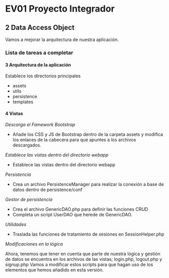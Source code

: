 # EV01 Proyecto Integrador
## 2 Data Access Object
Vamos a mejorar la arquitectura de nuestra aplicación.

### Lista de tareas a completar

#### 3 Arquitectura de la aplicación
Establece los directorios principales
* assets
* utils
* persistence
* templates

#### 4 Vistas
*Descarga el Famework Bootstrap*

- Añade los CSS y JS de Bootstrap dentro de la carpeta assets y modifica los enlaces de la cabecera para que apuntes a los archivos descargados.


*Establece las vistas dentro del directorio webapp*

- Establece las vistas dentro del directorio webapp

*Persistencia*

- Crea un archivo PersistenceManager para realizar la conexión a base de datos dentro de persistence/conf

*Gestor de persistencia*

- Crea el archivo GenericDAO.php para definir las funciones CRUD
- Completa un script UserDAO que herede de GenericDAO.

*Utilidades*

- Traslada las funciones de tratamiento de sesiones en SessionHelper.php


*Modificaciones en la lógica*

Ahora, tenemos que tener en cuenta que parte de nuestra lógica y gestión de datos se encuentra en los archivos de las vistas; login.php, logout.php y signup.php
Vamos a modificar estos scripts para que hagan uso de los elementos que hemos añadido en esta versión.
